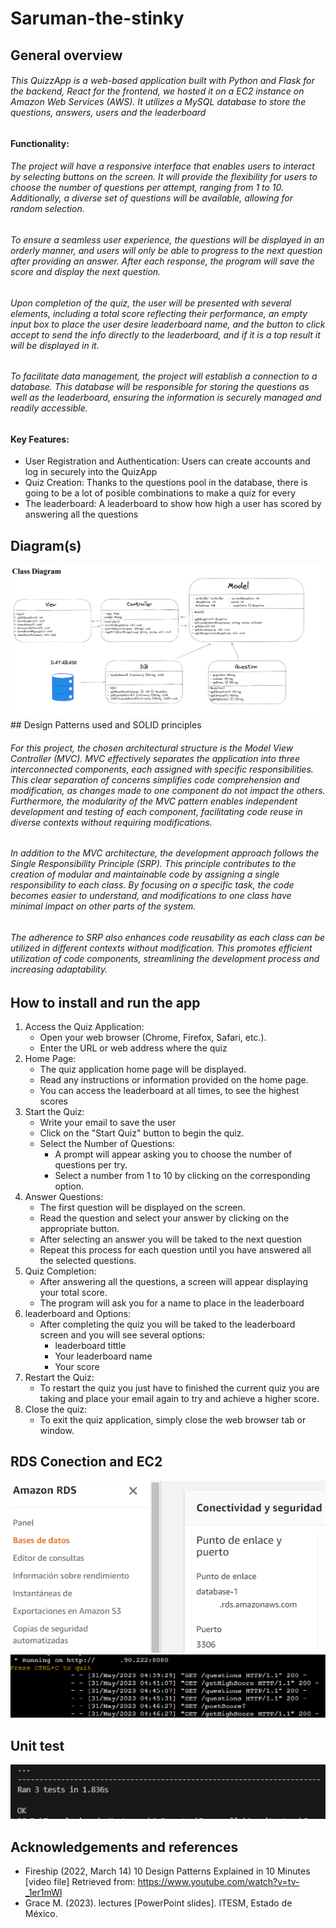 # Saruman-the-stinky


## General overview
###### This QuizzApp is a web-based application built with Python and Flask for the backend, React for the frontend, we hosted it on a EC2 instance on Amazon Web Services (AWS). It utilizes a MySQL  database to store the questions, answers, users and the leaderboard

#### Functionality: 
###### The project will have a responsive interface that enables users to interact by selecting buttons on the screen. It will provide the flexibility for users to choose the number of questions per attempt, ranging from 1 to 10. Additionally, a diverse set of questions will be available, allowing for random selection.

###### To ensure a seamless user experience, the questions will be displayed in an orderly manner, and users will only be able to progress to the next question after providing an answer. After each response, the program will save the score and display the next question. 

###### Upon completion of the quiz, the user will be presented with several elements, including a total score reflecting their performance, an empty input box to place the user desire leaderboard name, and the button to click accept to send the info directly to the leaderboard, and if it is a top result it will be displayed in it. 

###### To facilitate data management, the project will establish a connection to a database. This database will be responsible for storing the questions as well as the leaderboard, ensuring the information is securely managed and readily accessible.

#### Key Features:
* User Registration and Authentication: Users can create accounts and log in securely into the QuizApp
* Quiz Creation: Thanks to the questions pool in the database, there is going to be a lot of posible combinations to make a quiz for every
*  The leaderboard: A leaderboard to show how high a user has scored by answering all the questions

## Diagram(s)
<img src="src/images/Diagram.png">
## Design Patterns used and SOLID principles

 ###### For this project, the chosen architectural structure is the Model View Controller (MVC). MVC effectively separates the application into three interconnected components, each assigned with specific responsibilities. This clear separation of concerns simplifies code comprehension and modification, as changes made to one component do not impact the others. Furthermore, the modularity of the MVC pattern enables independent development and testing of each component, facilitating code reuse in diverse contexts without requiring modifications.

###### In addition to the MVC architecture, the development approach follows the Single Responsibility Principle (SRP). This principle contributes to the creation of modular and maintainable code by assigning a single responsibility to each class. By focusing on a specific task, the code becomes easier to understand, and modifications to one class have minimal impact on other parts of the system.

###### The adherence to SRP also enhances code reusability as each class can be utilized in different contexts without modification. This promotes efficient utilization of code components, streamlining the development process and increasing adaptability.


## How to install and run the app

1. Access the Quiz Application:
    * Open your web browser (Chrome, Firefox, Safari, etc.).
    * Enter the URL or web address where the quiz 
2. Home Page:
    * The quiz application home page will be displayed.
    * Read any instructions or information provided on the home page.
    * You can access the leaderboard at all times, to see the highest scores 
3. Start the Quiz: 
    * Write your email to save the user
    * Click on the "Start Quiz" button to begin the quiz.
    * Select the Number of Questions:
        * A prompt will appear asking you to choose the number of questions per try.
        * Select a number from 1 to 10 by clicking on the corresponding option. 
4. Answer Questions: 
    * The first question will be displayed on the screen.
    * Read the question and select your answer by clicking on the appropriate button.
    * After selecting an answer you will be taked to the next question 
    * Repeat this process for each question until you have answered all the selected    questions.
5. Quiz Completion:
    * After answering all the questions, a screen will appear displaying your total score.
    * The program will ask you for a name to place in the leaderboard 
6. leaderboard and Options:
    * After completing the quiz you will be taked to the leaderboard screen and you will see several options:
        * leaderboard tittle
        * Your leaderboard name
        * Your score 
7. Restart the Quiz: 
    * To restart the quiz you just have to finished the current quiz you are taking and place your email again to try and achieve a higher score. 
8. Close the quiz: 
    * To exit the quiz application, simply close the web browser tab or window. 


## RDS Conection and EC2
<img src="src/images/RDS.png">
<img src="src/images/EC2.png">


## Unit test
<img src="src/images/test.png">

## Acknowledgements and references 

* Fireship (2022, March 14) 10 Design Patterns Explained in 10 Minutes [video file] Retrieved from: https://www.youtube.com/watch?v=tv-_1er1mWI
* Grace M. (2023).  lectures   [PowerPoint slides]. ITESM,  Estado de México. 





